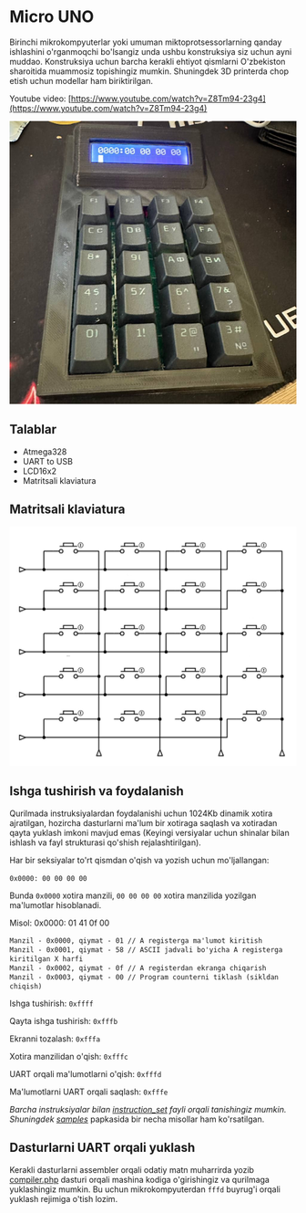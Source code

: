 # Micro UNO

Birinchi mikrokompyuterlar yoki umuman miktoprotsessorlarning qanday ishlashini o'rganmoqchi bo'lsangiz unda ushbu konstruksiya siz uchun ayni muddao. Konstruksiya uchun barcha kerakli ehtiyot qismlarni O'zbekiston sharoitida muammosiz topishingiz mumkin. Shuningdek 3D printerda chop etish uchun modellar ham biriktirilgan.

Youtube video: [https://www.youtube.com/watch?v=Z8Tm94-23g4](https://www.youtube.com/watch?v=Z8Tm94-23g4)

![Image](assets/microuno.jpg)

## Talablar

- Atmega328
- UART to USB
- LCD16x2
- Matritsali klaviatura

## Matritsali klaviatura

![Keyborad](assets/keyboard.png)

## Ishga tushirish va foydalanish

Qurilmada instruksiyalardan foydalanishi uchun 1024Kb dinamik xotira ajratilgan, hozircha dasturlarni ma'lum bir xotiraga saqlash va xotiradan qayta yuklash imkoni mavjud emas (Keyingi versiyalar uchun shinalar bilan ishlash va fayl strukturasi qo'shish rejalashtirilgan).

Har bir seksiyalar to'rt qismdan o'qish va yozish uchun mo'ljallangan:

`0x0000: 00 00 00 00`

Bunda `0x0000` xotira manzili, `00 00 00 00` xotira manzilida yozilgan ma'lumotlar hisoblanadi.

Misol: 0x0000: 01 41 0f 00

```
Manzil - 0x0000, qiymat - 01 // A registerga ma'lumot kiritish
Manzil - 0x0001, qiymat - 58 // ASCII jadvali bo'yicha A registerga kiritilgan X harfi  
Manzil - 0x0002, qiymat - 0f // A registerdan ekranga chiqarish
Manzil - 0x0003, qiymat - 00 // Program counterni tiklash (sikldan chiqish)
```

Ishga tushirish: `0xffff`

Qayta ishga tushirish: `0xfffb`

Ekranni tozalash: `0xfffa`

Xotira manzilidan o'qish: `0xfffc`

UART orqali ma'lumotlarni o'qish: `0xfffd`

Ma'lumotlarni UART orqali saqlash: `0xfffe`

_Barcha instruksiyalar bilan [instruction_set](assets/instruction_set.pdf) fayli orqali tanishingiz mumkin. Shuningdek [samples](samples/)_ papkasida bir necha misollar ham ko'rsatilgan.

## Dasturlarni UART orqali yuklash

Kerakli dasturlarni assembler orqali odatiy matn muharrirda yozib [compiler.php](compiler/compiler.php) dasturi orqali mashina kodiga o'girishingiz va qurilmaga yuklashingiz mumkin. Bu uchun mikrokompyuterdan `fffd` buyrug'i orqali yuklash rejimiga o'tish lozim.